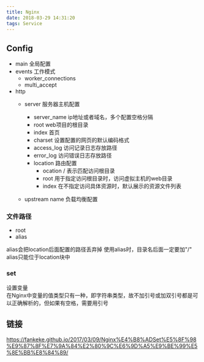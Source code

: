 ```yaml
---
title: Nginx
date: 2018-03-29 14:31:20
tags: Service
---
```


## Config
- main 全局配置
- events 工作模式
    + worker_connections
    + multi_accept
- http
    + server 服务器主机配置
        * server_name ip地址或者域名，多个配置空格分隔
        * root web项目的根目录
        * index 首页
        * charset 设置配置的网页的默认编码格式
        * access_log 访问记录日志存放路径
        * error_log 访问错误日志存放路径
        * location 路由配置
            - ocation / 表示匹配访问根目录
            - root 用于指定访问根目录时，访问虚拟主机的web目录
            - index 在不指定访问具体资源时，默认展示的资源文件列表

    + upstream name 负载均衡配置

### 文件路径
- root
- alias

alias会把location后面配置的路径丢弃掉
使用alias时，目录名后面一定要加"/"
alias只能位于location块中

### set
设置变量  
在Nginx中变量的值类型只有一种，即字符串类型，故不加引号或加双引号都是可以正确解析的，但如果有空格，需要用引号  


## 链接
https://fankeke.github.io/2017/03/09/Nginx%E4%B8%ADSet%E5%8F%98%E9%87%8F%E7%9A%84%E2%80%9C%E6%9D%A5%E9%BE%99%E5%8E%BB%E8%84%89/
